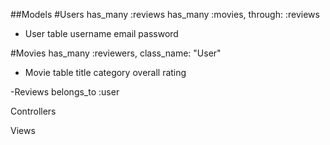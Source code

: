 ##Models 
#Users 
  has_many :reviews
  has_many :movies, through: :reviews 
  
- User table 
username 
email 
password 

#Movies 
  has_many :reviewers, class_name: "User" 
  

- Movie table 
title 
category 
overall rating 

  

-Reviews 
  belongs_to :user 



Controllers 



Views 


